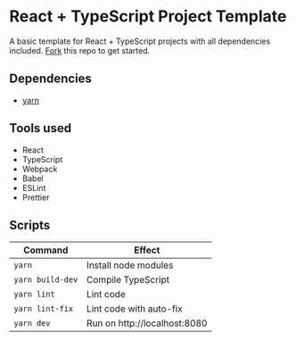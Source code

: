 # React + TypeScript Project Template

A basic template for React + TypeScript projects with all dependencies included. [Fork](https://docs.github.com/en/get-started/quickstart/fork-a-repo) this repo to get started.

## Dependencies

- [yarn](https://classic.yarnpkg.com/en/docs/install)

## Tools used

- React
- TypeScript
- Webpack
- Babel
- ESLint
- Prettier

## Scripts

| Command          | Effect                       |
| ---------------- | ---------------------------- |
| `yarn`           | Install node modules         |
| `yarn build-dev` | Compile TypeScript           |
| `yarn lint`      | Lint code                    |
| `yarn lint-fix`  | Lint code with auto-fix      |
| `yarn dev`       | Run on http://localhost:8080 |
